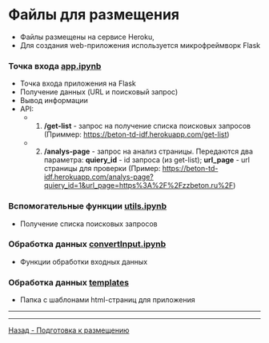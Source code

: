 # Файлы для размещения

- Файлы размещены на сервисе Heroku,
- Для создания web-приложения используется микрофреймворк Flask


### Точка входа <a href="app.ipynb">app.ipynb</a>

+ Точка входа приложения на Flask
+ Получение данных (URL и поисковый запрос)
+ Вывод информации
+ API: 
  - 1) **/get-list** - запрос на получение списка поисковых запросов (Приммер: https://beton-td-idf.herokuapp.com/get-list)
  - 2) **/analys-page** - запрос на анализ страницы. Передаются два параметра: **quiery_id** - id запроса (из get-list); **url_page** - url страницы для проверки (Пример: https://beton-td-idf.herokuapp.com/analys-page?quiery_id=1&url_page=https%3A%2F%2Fzzbeton.ru%2F)

### Вспомогательные функции <a href="utils.ipynb">utils.ipynb</a>

- Получение списка поисковых запросов

### Обработка данных <a href="convertInput.ipynb">convertInput.ipynb</a>

- Функции обработки входных данных

### Обработка данных <a href="templates">templates</a>

- Папка с шаблонами html-страниц для приложения

<hr>


<hr>
<a href='../prepareToDeploy'>Назад - Подготовка к размещению</a> <br>
